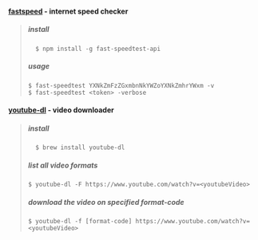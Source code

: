 #### [fastspeed](https://github.com/branchard/fast-speedtest-api) - internet speed checker
> ##### install
> ```
>   $ npm install -g fast-speedtest-api
> ```
>
> ##### usage
> ```
> $ fast-speedtest YXNkZmFzZGxmbnNkYWZoYXNkZmhrYWxm -v
> $ fast-speedtest <token> -verbose
> ```

#### [youtube-dl](https://github.com/ytdl-org/youtube-dl) - video downloader
> ##### install
> ```
>   $ brew install youtube-dl
> ```
> ##### list all video formats
> ```
> $ youtube-dl -F https://www.youtube.com/watch?v=<youtubeVideo>
> ```
> ##### download the video on specified format-code
> ```
> $ youtube-dl -f [format-code] https://www.youtube.com/watch?v=<youtubeVideo>
> ```